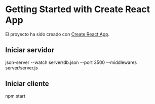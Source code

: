 # Getting Started with Create React App

El proyecto ha sido creado con [Create React App](https://github.com/facebook/create-react-app).


## Iniciar servidor

json-server --watch server/db.json --port 3500 --middlewares server/server.js

## Iniciar cliente

npm start

